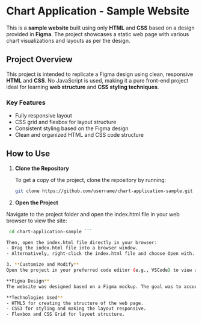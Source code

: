 # Chart Application - Sample Website

This is a **sample website** built using only **HTML** and **CSS** based on a design provided in **Figma**. The project showcases a static web page with various chart visualizations and layouts as per the design.

## Project Overview

This project is intended to replicate a Figma design using clean, responsive **HTML** and **CSS**. No JavaScript is used, making it a pure front-end project ideal for learning **web structure** and **CSS styling techniques**.

### Key Features

- Fully responsive layout
- CSS grid and flexbox for layout structure
- Consistent styling based on the Figma design
- Clean and organized HTML and CSS code structure

## How to Use

1. **Clone the Repository**

   To get a copy of the project, clone the repository by running:

   ```bash
   git clone https://github.com/username/chart-application-sample.git
2. **Open the Project**

  Navigate to the project folder and open the index.html file in your web browser to view the site:
  ```bash
   cd chart-application-sample ```

Then, open the index.html file directly in your browser:
- Drag the index.html file into a browser window.
- Alternatively, right-click the index.html file and choose Open with... followed by your preferred browser.

3. **Customize and Modify**
  Open the project in your preferred code editor (e.g., VSCode) to view and modify the HTML and CSS files. Since there’s no back-end or framework, this project is perfect for learning static web design.

**Figma Design**
  The website was designed based on a Figma mockup. The goal was to accurately implement the visual and layout design in HTML and CSS.

**Technologies Used**
- HTML5 for creating the structure of the web page.
- CSS3 for styling and making the layout responsive.
- Flexbox and CSS Grid for layout structure.




